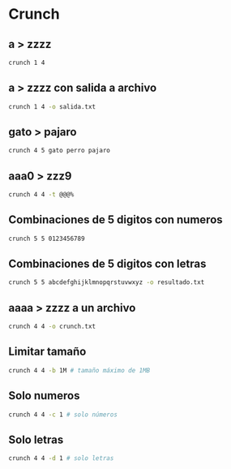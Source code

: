 # Crunch
## a > zzzz
```bash
crunch 1 4
```
## a > zzzz con salida a archivo
```bash
crunch 1 4 -o salida.txt
```
## gato > pajaro
```bash
crunch 4 5 gato perro pajaro
```
## aaa0 > zzz9
```bash
crunch 4 4 -t @@@%
```
## Combinaciones de 5 digitos con numeros
```bash
crunch 5 5 0123456789
```
## Combinaciones de 5 digitos con letras
```bash
crunch 5 5 abcdefghijklmnopqrstuvwxyz -o resultado.txt
```
## aaaa > zzzz a un archivo
```bash
crunch 4 4 -o crunch.txt
```
## Limitar tamaño
```bash
crunch 4 4 -b 1M # tamaño máximo de 1MB
```
## Solo numeros
```bash
crunch 4 4 -c 1 # solo números
```
## Solo letras
```bash
crunch 4 4 -d 1 # solo letras
```


